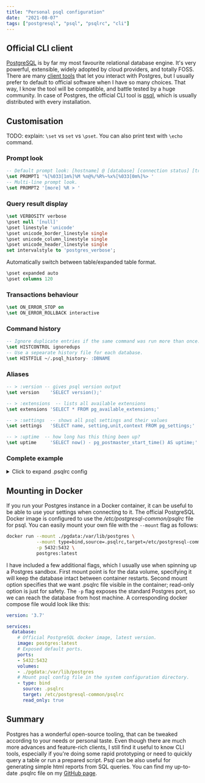```yaml
---
title: "Personal psql configuration"
date:  "2021-08-07"
tags: ["postgresql", "psql", "psqlrc", "cli"]
---
```


## Official CLI client

[PostgreSQL](https://www.postgresql.org/) is by far my most favourite relational database engine.
It's very powerful, extensible, widely adopted by cloud providers, and totally FOSS.
There are many [client tools](https://wiki.postgresql.org/wiki/PostgreSQL_Clients) that let you interact with Postgres,
but I usually prefer to default to official software when I have so many choices. That way, I know the tool will be compatible, and battle tested by a huge community. In case of Postgres, the official CLI tool is [psql](https://www.postgresql.org/docs/current/app-psql.html), which is usually distributed with every installation.

## Customisation

TODO: explain: `\set` vs `set` vs `\pset`.
You can also print text with `\echo` command.

### Prompt look

```sql
-- Default prompt look: [hostname] @ [database] [connection status] [transaction status] >
\set PROMPT1 '%[%033[1m%]%M %n@%/%R%~%x%[%033[0m%]%> '
-- Multi-line prompt look.
\set PROMPT2 '[more] %R > '
```

### Query result display

```sql
\set VERBOSITY verbose
\pset null '[null]'
\pset linestyle 'unicode'
\pset unicode_border_linestyle single
\pset unicode_column_linestyle single
\pset unicode_header_linestyle single
set intervalstyle to 'postgres_verbose';
```

Automatically switch between table/expanded table format.

```sql
\pset expanded auto
\pset columns 120
```

### Transactions behaviour

```sql
\set ON_ERROR_STOP on
\set ON_ERROR_ROLLBACK interactive
```

### Command history

```sql
-- Ignore duplicate entries if the same command was run more than once.
\set HISTCONTROL ignoredups
-- Use a sepearate history file for each database.
\set HISTFILE ~/.psql_history- :DBNAME
```

### Aliases

```sql
-- > :version -- gives psql version output
\set version    'SELECT version();'

-- > :extensions  -- lists all available extensions
\set extensions 'SELECT * FROM pg_available_extensions;'

-- > :settings  -- shows all psql settings and their values
\set settings   'SELECT name, setting,unit,context FROM pg_settings;'

-- > :uptime  -- how long has this thing been up?
\set uptime     'SELECT now() - pg_postmaster_start_time() AS uptime;'
```

### Complete example

<details>
<summary>Click to expand .psqlrc config</summary>

```sql
-- PostgreSQL command line tool settings.

-- Be quiet at startup.
\set QUIET 1

-- Set app name.
set application_name to 'me@psql';

-- Default prompt look: [hostname] @ [database] [conn status] [transaction status] >
\set PROMPT1 '%[%033[1m%]%M %n@%/%R%~%x%[%033[0m%]%> '
-- Multi-line prompt look.
\set PROMPT2 '[more] %R > '

-- Various display settings.
\set VERBOSITY verbose
\pset null '[null]'
\pset linestyle 'unicode'
\pset unicode_border_linestyle single
\pset unicode_column_linestyle single
\pset unicode_header_linestyle single
set intervalstyle to 'postgres_verbose';

-- Customise pager
\setenv LESS '-iMFXSx4R'

-- Automatically switch between table/expanded table format.
\pset expanded auto
\pset columns 120

-- Time statements.
\timing on

-- Transaction behaviour settings.
\set ON_ERROR_STOP on
\set ON_ERROR_ROLLBACK interactive

-- History settings.
-- Ignore duplicate entries if the same command was run more than once.
\set HISTCONTROL ignoredups
-- Use a sepearate history file for each database.
\set HISTFILE ~/.psql_history- :DBNAME

-- Helpful aliases.

-- > :version -- gives psql version output
\set version    'SELECT version();'

-- > :extensions  -- lists all available extensions
\set extensions 'SELECT * FROM pg_available_extensions;'

-- > :settings  -- shows all psql settings and their values
\set settings   'SELECT name, setting,unit,context FROM pg_settings;'

-- > :uptime  -- how long has this thing been up?
\set uptime     'SELECT now() - pg_postmaster_start_time() AS uptime;'

-- Restore echo.
\unset QUIET

\echo 'Loaded config from ~/.psqlrc';
```
</details>

## Mounting in Docker

If you run your Postgres instance in a Docker container, it can be useful to be able to use your settings when connecting to it.
The official PostgreSQL Docker image is configured to use the _/etc/postgresql-common/psqlrc_ file for psql. You can easily mount
your own file with the `--mount` flag as follows:

```sh
docker run --mount ./pgdata:/var/lib/postgres \
           --mount type=bind,source=.psqlrc,target=/etc/postgresql-common/psqlrc,readonly \
           -p 5432:5432 \
           postgres:latest
```

I have included a few additional flags, which I usually use when spinning up a Postgres sandbox.
First mount point is for the data volume, specifying it will keep the database intact between container restarts.
Second mount option specifies that we want .psqlrc file visible in the container; read-only option is just for safety.
The `-p` flag exposes the standard Postgres port, so we can reach the database from host machine.
A corresponding docker compose file would look like this:

```yaml
version: '3.7'

services:
  database:
    # Official PostgreSQL docker image, latest version.
    image: postgres:latest
    # Exposed default ports.
    ports:
    - 5432:5432
    volumes:
    - ./pgdata:/var/lib/postgres
    # Mount psql config file in the system configuration directory.
    - type: bind
      source: .psqlrc
      target: /etc/postgresql-common/psqlrc
      read_only: true
```

## Summary

Postgres has a wonderful open-source tooling, that can be tweaked according to your needs or personal taste.
Even though there are much more advances and feature-rich clients, I still find it useful to know CLI tools,
especially if you're doing some rapid prototyping or need to quickly query a table or run a prepared script.
Psql can be also useful for generating simple html reports from SQL queries.
You can find my up-to-date .psqlrc file on my [GitHub page](https://github.com/bartelemi/dotfiles/blob/master/.psqlrc).
